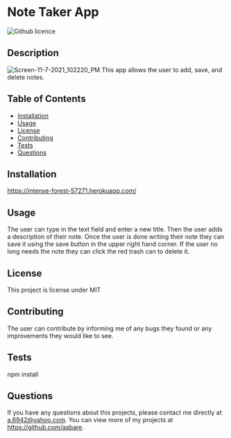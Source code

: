 # Note Taker App
  ![Github licence](http://img.shields.io/badge/license-MIT-blue.svg)

  ## Description 
  ![Screen-11-7-2021_102220_PM](https://user-images.githubusercontent.com/88077451/140680348-64d0c9f5-2351-4dac-8dd5-9c2d475eb3cd.png)
  This app allows the user to add, save, and delete notes.
  ## Table of Contents
  * [Installation](#installation)
  * [Usage](#usage)
  * [License](#license)
  * [Contributing](#contributing)
  * [Tests](#tests)
  * [Questions](#questions)

  ## Installation 
  https://intense-forest-57271.herokuapp.com/
  ## Usage 
  The user can type in the text field and enter a new title. Then the user adds a description of their note. Once the user is done writing their note they can save it using the save button in the upper right hand corner. If the user no long needs the note they can click the red trash can to delete it.
  ## License 
  This project is license under MIT
  ## Contributing 
  The user can contribute by informing me of any bugs they found or any improvements they would like to see.
  ## Tests
  npm install
  ## Questions
  If you have any questions about this projects, please contact me directly at a.6942@yahoo.com. You can view more of my projects at https://github.com/aabare.
